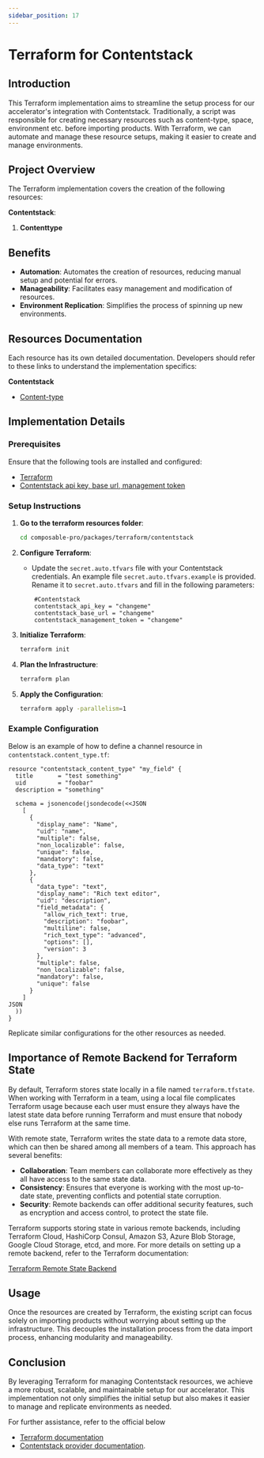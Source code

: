 ```yaml
---
sidebar_position: 17
---
```


# Terraform for Contentstack

## Introduction

This Terraform implementation aims to streamline the setup process for our accelerator's integration with Contentstack. Traditionally, a script was responsible for creating necessary resources such as content-type, space, environment etc. before importing products. With Terraform, we can automate and manage these resource setups, making it easier to create and manage environments.

## Project Overview

The Terraform implementation covers the creation of the following resources:

**Contentstack**:
1. **Contenttype**

## Benefits

- **Automation**: Automates the creation of resources, reducing manual setup and potential for errors.
- **Manageability**: Facilitates easy management and modification of resources.
- **Environment Replication**: Simplifies the process of spinning up new environments.

## Resources Documentation

Each resource has its own detailed documentation. Developers should refer to these links to understand the implementation specifics:

**Contentstack**
- [Content-type](https://registry.terraform.io/providers/labd/contentstack/latest)

## Implementation Details

### Prerequisites

Ensure that the following tools are installed and configured:

- [Terraform](https://www.terraform.io/downloads)
- [Contentstack api key, base url, management token](https://www.contentstack.com/docs/developers/apis/content-management-api)

### Setup Instructions

1. **Go to the terraform resources folder**:
    ```bash
    cd composable-pro/packages/terraform/contentstack
    ```

2. **Configure Terraform**:
    - Update the `secret.auto.tfvars` file with your Contentstack credentials. An example file `secret.auto.tfvars.example` is provided. Rename it to `secret.auto.tfvars` and fill in the following parameters:
    ```hcl
        #Contentstack
        contentstack_api_key = "changeme"
        contentstack_base_url = "changeme"
        contentstack_management_token = "changeme"
    ```

3. **Initialize Terraform**:
    ```bash
    terraform init
    ```

4. **Plan the Infrastructure**:
    ```bash
    terraform plan
    ```

5. **Apply the Configuration**:
    ```bash
    terraform apply -parallelism=1
    ```

### Example Configuration

Below is an example of how to define a channel resource in `contentstack.content_type.tf`:

```hcl
resource "contentstack_content_type" "my_field" {
  title       = "test something"
  uid         = "foobar"
  description = "something"

  schema = jsonencode(jsondecode(<<JSON
    [
      {
        "display_name": "Name",
        "uid": "name",
        "multiple": false,
        "non_localizable": false,
        "unique": false,
        "mandatory": false,
        "data_type": "text"
      },
      {
        "data_type": "text",
        "display_name": "Rich text editor",
        "uid": "description",
        "field_metadata": {
          "allow_rich_text": true,
          "description": "foobar",
          "multiline": false,
          "rich_text_type": "advanced",
          "options": [],
          "version": 3
        },
        "multiple": false,
        "non_localizable": false,
        "mandatory": false,
        "unique": false
      }
    ]
JSON
  ))
}
```

Replicate similar configurations for the other resources as needed.

## Importance of Remote Backend for Terraform State

By default, Terraform stores state locally in a file named `terraform.tfstate`. When working with Terraform in a team, using a local file complicates Terraform usage because each user must ensure they always have the latest state data before running Terraform and must ensure that nobody else runs Terraform at the same time.

With remote state, Terraform writes the state data to a remote data store, which can then be shared among all members of a team. This approach has several benefits:

- **Collaboration**: Team members can collaborate more effectively as they all have access to the same state data.
- **Consistency**: Ensures that everyone is working with the most up-to-date state, preventing conflicts and potential state corruption.
- **Security**: Remote backends can offer additional security features, such as encryption and access control, to protect the state file.

Terraform supports storing state in various remote backends, including Terraform Cloud, HashiCorp Consul, Amazon S3, Azure Blob Storage, Google Cloud Storage, etcd, and more. For more details on setting up a remote backend, refer to the Terraform documentation:

[Terraform Remote State Backend](https://registry.terraform.io/providers/FlexibleEngineCloud/flexibleengine/latest/docs/guides/remote-state-backend)

## Usage

Once the resources are created by Terraform, the existing script can focus solely on importing products without worrying about setting up the infrastructure. This decouples the installation process from the data import process, enhancing modularity and manageability.

## Conclusion

By leveraging Terraform for managing Contentstack resources, we achieve a more robust, scalable, and maintainable setup for our accelerator. This implementation not only simplifies the initial setup but also makes it easier to manage and replicate environments as needed.

For further assistance, refer to the official below
- [Terraform documentation](https://www.terraform.io/docs)
- [Contentstack provider documentation](https://registry.terraform.io/providers/labd/contentstack/latest/docs).